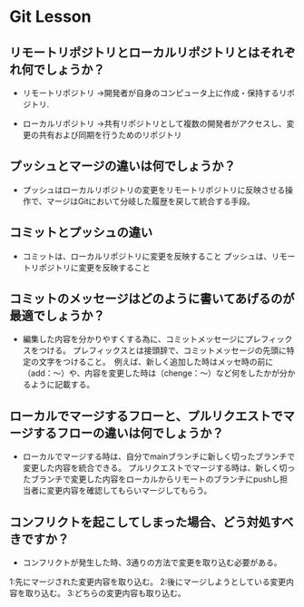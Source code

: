 # Git Lesson


## リモートリポジトリとローカルリポジトリとはそれぞれ何でしょうか？
- リモートリポジトリ
→開発者が自身のコンピュータ上に作成・保持するリポジトリ.

- ローカルリポジトリ
→共有リポジトリとして複数の開発者がアクセスし、変更の共有および同期を行うためのリポジトリ


## プッシュとマージの違いは何でしょうか？
- プッシュはローカルリポジトリの変更をリモートリポジトリに反映させる操作で、マージはGitにおいて分岐した履歴を戻して統合する手段。


## コミットとプッシュの違い
- コミットは、ローカルリポジトリに変更を反映すること
プッシュは、リモートリポジトリに変更を反映すること


## コミットのメッセージはどのように書いてあげるのが最適でしょうか？
- 編集した内容を分かりやすくする為に、コミットメッセージにプレフィックスをつける。
プレフィックスとは接頭辞で、コミットメッセージの先頭に特定の文字をつけること。　例えば、新しく追加した時はメッセ時の前に（add：〜）や、内容を変更した時は（chenge：〜）など何をしたかが分かるように記載する。


## ローカルでマージするフローと、プルリクエストでマージするフローの違いは何でしょうか？
- ローカルでマージする時は、自分でmainブランチに新しく切ったブランチで変更した内容を統合できる。
プルリクエストでマージする時は、新しく切ったブランチで変更した内容をローカルからリモートのブランチにpushし担当者に変更内容を確認してもらいマージしてもらう。


## コンフリクトを起こしてしまった場合、どう対処すべきですか？
- コンフリクトが発生した時、3通りの方法で変更を取り込む必要がある。

1:先にマージされた変更内容を取り込む。
2:後にマージしようとしている変更内容を取り込む。
3:どちらの変更内容も取り込む。